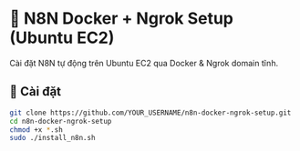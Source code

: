 # 🧠 N8N Docker + Ngrok Setup (Ubuntu EC2)

Cài đặt N8N tự động trên Ubuntu EC2 qua Docker & Ngrok domain tĩnh.

## 🚀 Cài đặt

```bash
git clone https://github.com/YOUR_USERNAME/n8n-docker-ngrok-setup.git
cd n8n-docker-ngrok-setup
chmod +x *.sh
sudo ./install_n8n.sh
